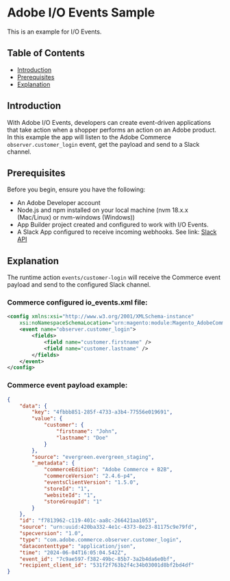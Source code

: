 # Adobe I/O Events Sample

This is an example for I/O Events.

## Table of Contents

- [Introduction](#introduction)
- [Prerequisites](#prerequisites)
- [Explanation](#explanation)

## Introduction

With Adobe I/O Events, developers can create event-driven applications that take action when a shopper performs an action on an Adobe product. In this example the app will listen to the Adobe Commerce ```observer.customer_login``` event, get the payload and send to a Slack channel.

## Prerequisites

Before you begin, ensure you have the following:

- An Adobe Developer account
- Node.js and npm installed on your local machine (nvm 18.x.x (Mac/Linux) or nvm-windows (Windows))
- App Builder project created and configured to work with I/O Events.
- A Slack App configured to receive incoming webhooks. See link: [Slack API](https://api.slack.com/messaging/webhooks)

## Explanation

The runtime action ```events/customer-login``` will receive the Commerce event payload and send to the configured Slack channel.

### Commerce configured io_events.xml file:

```xml
<config xmlns:xsi="http://www.w3.org/2001/XMLSchema-instance"
    xsi:noNamespaceSchemaLocation="urn:magento:module:Magento_AdobeCommerceEventsClient:etc/io_events.xsd">
    <event name="observer.customer_login">
        <fields>
            <field name="customer.firstname" />
            <field name="customer.lastname" />
        </fields>
    </event>
</config>
```

### Commerce event payload example:

```json
{
    "data": {
        "key": "4fbbb851-285f-4733-a3b4-77556e019691",
        "value": {
            "customer": {
                "firstname": "John",
                "lastname": "Doe"
            }
        },
        "source": "evergreen.evergreen_staging",
        "_metadata": {
            "commerceEdition": "Adobe Commerce + B2B",
            "commerceVersion": "2.4.6-p4",
            "eventsClientVersion": "1.5.0",
            "storeId": "1",
            "websiteId": "1",
            "storeGroupId": "1"
        }
    },
    "id": "f7813962-c119-401c-aa8c-266421aa1053",
    "source": "urn:uuid:420ba332-4e1c-4373-8e23-81175c9e79fd",
    "specversion": "1.0",
    "type": "com.adobe.commerce.observer.customer_login",
    "datacontenttype": "application/json",
    "time": "2024-06-04T16:05:04.542Z",
    "event_id": "7c9ae597-f382-49bc-85b7-3a2b4da6e0bf",
    "recipient_client_id": "531f2f763b2f4c34b03001d8bf2bd4df"
}
```
